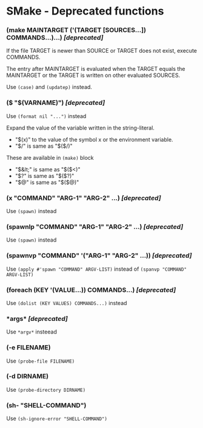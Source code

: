 SMake - Deprecated functions
============================

### (make MAINTARGET ('(TARGET [SOURCES...]) COMMANDS...)...) *[deprecated]*

If the file TARGET is newer than SOURCE or TARGET does not exist, execute COMMANDS.

The entry after MAINTARGET is evaluated when the TARGET equals the MAINTARGET
or the TARGET is written on other evaluated SOURCES.

Use `(case)` and `(updatep)` instead.

### ($ "$(VARNAME)") *[deprecated]*

Use `(format nil "...")` instead

Expand the value of the variable written in the string-literal.

- "$(x)" to the value of the symbol x or the environment variable.
- "$/" is same as "$($/)"

These are available in `(make)` block

- "$&lt;" is same as "$($&lt;)"
- "$?" is same as "$($?)"
- "$@" is same as "$($@)"

### (x "COMMAND" "ARG-1" "ARG-2" ...) *[deprecated]*

Use `(spawn)` instead

### (spawnlp "COMMAND" "ARG-1" "ARG-2" ...) *[deprecated]*

Use `(spawn)` instead

### (spawnvp "COMMAND" '("ARG-1" "ARG-2" ...)) *[deprecated]*

Use `(apply #'spawn "COMMAND" ARGV-LIST)` instead of `(spanvp "COMMAND" ARGV-LIST)`

### (foreach (KEY '(VALUE...)) COMMANDS...) *[deprecated]*

Use `(dolist (KEY VALUES) COMMANDS...)` instead

### \*args\* *[deprecated]*

Use `*argv*` insteead

### (-e FILENAME)

Use `(probe-file FILENAME)`

### (-d DIRNAME)

Use `(probe-directory DIRNAME)`

### (sh- "SHELL-COMMAND")

Use `(sh-ignore-error "SHELL-COMMAND")`
